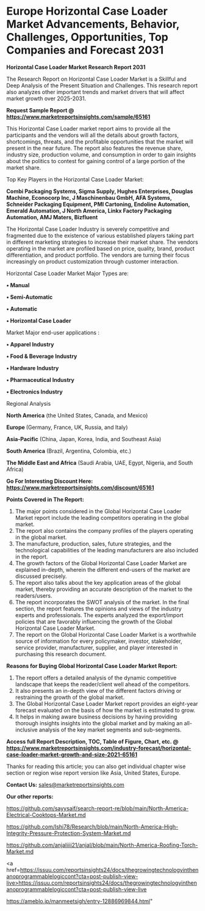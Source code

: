 # Europe Horizontal Case Loader Market Advancements, Behavior, Challenges, Opportunities, Top Companies and Forecast 2031

<strong>Horizontal Case Loader Market Research Report 2031</strong>

The Research Report on Horizontal Case Loader Market is a Skillful and Deep Analysis of the Present Situation and Challenges. This research report also analyzes other important trends and market drivers that will affect market growth over 2025-2031.

<strong>Request Sample Report @ <a href=https://www.marketreportsinsights.com/sample/65161>https://www.marketreportsinsights.com/sample/65161</a></strong>

This Horizontal Case Loader market report aims to provide all the participants and the vendors will all the details about growth factors, shortcomings, threats, and the profitable opportunities that the market will present in the near future. The report also features the revenue share, industry size, production volume, and consumption in order to gain insights about the politics to contest for gaining control of a large portion of the market share.

Top Key Players in the Horizontal Case Loader Market:

<strong>Combi Packaging Systems, Sigma Supply, Hughes Enterprises, Douglas Machine, Econocorp Inc, J Maschinenbau GmbH, AFA Systems, Schneider Packaging Equipment, PMI Cartoning, Endoline Automation, Emerald Automation, J North America, Linkx Factory Packaging Automation, AMJ Maters, Bizfluent</strong>

The Horizontal Case Loader Industry is severely competitive and fragmented due to the existence of various established players taking part in different marketing strategies to increase their market share. The vendors operating in the market are profiled based on price, quality, brand, product differentiation, and product portfolio. The vendors are turning their focus increasingly on product customization through customer interaction.

Horizontal Case Loader Market Major Types are:

<strong>• Manual

• Semi-Automatic

• Automatic

• Horizontal Case Loader</strong>

Market Major end-user applications :

<strong>• Apparel Industry

• Food & Beverage Industry

• Hardware Industry

• Pharmaceutical Industry

• Electronics Industry</strong>

Regional Analysis

</u><strong><b>North America</b></strong> (the United States, Canada, and Mexico)

<strong><b>Europe </b></strong>(Germany, France, UK, Russia, and Italy)

<strong><b>Asia-Pacific</b></strong> (China, Japan, Korea, India, and Southeast Asia)

<strong><b>South America</b></strong> (Brazil, Argentina, Colombia, etc.)

<strong><b>The Middle East and Africa</b></strong> (Saudi Arabia, UAE, Egypt, Nigeria, and South Africa)

<strong>Go For Interesting Discount Here: <a href=https://www.marketreportsinsights.com/discount/65161>https://www.marketreportsinsights.com/discount/65161</a></strong>

<strong>Points Covered in The Report:</strong>
<ol>
  <li>The major points considered in the Global Horizontal Case Loader Market report include the leading competitors operating in the global market.</li>
  <li>The report also contains the company profiles of the players operating in the global market.</li>
  <li>The manufacture, production, sales, future strategies, and the technological capabilities of the leading manufacturers are also included in the report.</li>
  <li>The growth factors of the Global Horizontal Case Loader Market are explained in-depth, wherein the different end-users of the market are discussed precisely.</li>
  <li>The report also talks about the key application areas of the global market, thereby providing an accurate description of the market to the readers/users.</li>
  <li>The report incorporates the SWOT analysis of the market. In the final section, the report features the opinions and views of the industry experts and professionals. The experts analyzed the export/import policies that are favorably influencing the growth of the Global Horizontal Case Loader Market.</li>
  <li>The report on the Global Horizontal Case Loader Market is a worthwhile source of information for every policymaker, investor, stakeholder, service provider, manufacturer, supplier, and player interested in purchasing this research document.</li>
</ol>
<strong>Reasons for Buying Global Horizontal Case Loader Market Report:</strong>

<ol>
  <li>The report offers a detailed analysis of the dynamic competitive landscape that keeps the reader/client well ahead of the competitors.</li>
  <li>It also presents an in-depth view of the different factors driving or restraining the growth of the global market.</li>
  <li>The Global Horizontal Case Loader Market report provides an eight-year forecast evaluated on the basis of how the market is estimated to grow.</li>
  <li>It helps in making aware business decisions by having providing thorough insights insights into the global market and by making an all-inclusive analysis of the key market segments and sub-segments.</li>
</ol>
<strong>Access full Report Description, TOC, Table of Figure, Chart, etc. @ <a href=https://www.marketreportsinsights.com/industry-forecast/horizontal-case-loader-market-growth-and-size-2021-65161>https://www.marketreportsinsights.com/industry-forecast/horizontal-case-loader-market-growth-and-size-2021-65161</a></strong>


Thanks for reading this article; you can also get individual chapter wise section or region wise report version like Asia, United States, Europe.

<strong>Contact Us:</strong>
sales@marketreportsinsights.com

<strong>Our other reports:</strong>

<a href=https://github.com/sayysaif/search-report-re/blob/main/North-America-Electrical-Cooktops-Market.md>https://github.com/sayysaif/search-report-re/blob/main/North-America-Electrical-Cooktops-Market.md</a>

<a href=https://github.com/Ishi78/Research/blob/main/North-America-High-Integrity-Pressure-Protection-System-Market.md>https://github.com/Ishi78/Research/blob/main/North-America-High-Integrity-Pressure-Protection-System-Market.md</a>

<a href=https://github.com/anjaliiii21/anjal/blob/main/North-America-Roofing-Torch-Market.md>https://github.com/anjaliiii21/anjal/blob/main/North-America-Roofing-Torch-Market.md</a>

<a href=https://issuu.com/reportsinsights24/docs/thegrowingtechnologyinthenanoprogrammablelogiccont?cta=post-publish-view-live>https://issuu.com/reportsinsights24/docs/thegrowingtechnologyinthenanoprogrammablelogiccont?cta=post-publish-view-live</a>

<a href=https://ameblo.jp/manmeetsigh/entry-12886969844.html>https://ameblo.jp/manmeetsigh/entry-12886969844.html</a>"
